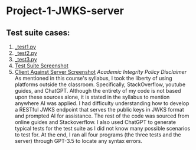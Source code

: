 # Project-1-JWKS-server
## **Test suite cases:**
1. [_test1.py](https://github.com/Echimara/Project-1-JWKS-server/blob/main/_test1.py)
2. [_test2.py](https://github.com/Echimara/Project-1-JWKS-server/blob/main/_test2.py)
3. [_test3.py](https://github.com/Echimara/Project-1-JWKS-server/blob/main/_test3.py)
4. [Test Suite Screenshot](https://github.com/Echimara/Project-1-JWKS-server/blob/main/Test%20Suite.png)
5. [Client Against Server Screenshot](https://github.com/Echimara/Project-1-JWKS-server/blob/main/Client%20Against%20Server.png)
   _Academic Integrity Policy Disclaimer_
As mentioned in this course's syllabus, I took the liberty of using platforms outside the classroom. Specifically, StackOverflow, youtube guides, and ChatGPT. Although the entirety of my code is not based upon these sources alone, it is stated in the syllabus to mention anywhere AI was applied. I had difficulty understanding how to develop a RESTful JWKS endpoint that serves the public keys in JWKS format and prompted AI for assistance. The rest of the code was sourced from online guides and Stackoverflow. I also used ChatGPT to generate typical tests for the test suite as I did not know many possible scenarios to test for. At the end, I ran all four programs (the three tests and the server) through GPT-3.5 to locate any syntax errors. 

